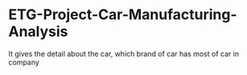 # ETG-Project-Car-Manufacturing-Analysis
It gives the detail about the car, which brand of car has most of car in company
